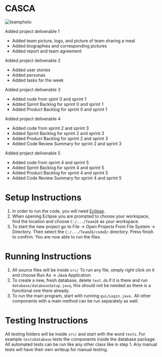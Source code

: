 # CASCA
![teamphoto](https://user-images.githubusercontent.com/24425326/46249101-65f6ae00-c3f1-11e8-99bf-398e6c25ac21.jpg)

Added project deliverable 1
- Added team picture, logo, and picture of team sharing a meal
- Added biographies and corresponding pictures
- Added report and team agreement

Added project deliverable 2
- Added user stories
- Added personas
- Added tasks for the week

Added project deliverable 3
- Added code from spint 0 and sprint 1
- Added Sprint Backlog for sprint 0 and sprint 1
- Added Product Backlog for sprint 0 and sprint 1

Added project deliverable 4
- Added code from sprint 2 and sprint 3
- Added Sprint Backlog for sprint 2 and sprint 3
- Added Product Backlog for sprint 2 and sprint 3
- Added Code Review Summary for sprint 2 and sprint 3

Added project deliverable 5
- Added code from sprint 4 and sprint 5
- Added Sprint Backlog for sprint 4 and sprint 5
- Added Product Backlog for sprint 4 and sprint 5
- Added Code Review Summary for sprint 4 and sprint 5

# Setup Instructions
1) In order to run the code, you will need [Eclipse](https://www.eclipse.org/downloads/). 
2) When opening Eclipse you are prompted to choose your workspace, find the location and choose `C:/.../Team26` as your workspace.
3) To start the new project go to File -> Open Projects From File System -> Directory. Then select the `C:/.../Team26/codeEc` directory. Press finish to confirm. You are now able to run the files.

# Running Instructions
1) All source files will be inside `src/` To run any file, simply right click on it and choose Run As -> Java Application
2) To create a new, fresh database, delete `test.db` if it is there and run `database/databaseSetup.java`, this should not be needed as there is a functional one there already.
3) To run the main program, start with running `gui/Login.java.` All other components with a main method can be run separately as well.

# Testing Instructions
All testing folders will be inside `src/` and start with the word `tests`. For example `testsDatabase` tests the components inside the database package. All automated tests can be run like any other class like in step 1. Any manual tests will have their own writeup for manual testing. 
